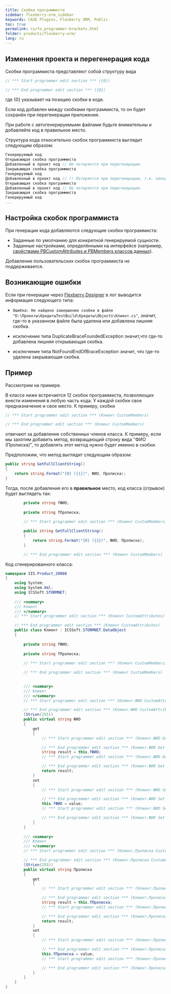 ```yaml
---
title: Скобки программиста
sidebar: flexberry-orm_sidebar
keywords: CASE Plugins, Flexberry ORM, Public
toc: true
permalink: ru/fo_programmer-brackets.html
folder: products/flexberry-orm/
lang: ru
---
```


## Изменения проекта и перегенерация кода

Скобки программиста представляют собой структуру вида

``` csharp 
// *** Start programmer edit section *** ({0})

// *** End programmer edit section *** ({0})
```

где {0} указывает на позицию скобки в коде.

Если код добавлен между скобками программиста, то он будет сохранён при перегенерации приложения.

<div markdown="span" class="alert alert-info" role="important"><i class="fa fa-info-circle"></i>При работе с автогенерируемыми файлами будьте внимательны и добавляйте код в правильное место.</div>

Структура кода относительно скобок программиста выглядит следующим образом:

```csharp
Генерируемый код
Открывающая скобка программиста
Добавленный в проект код // Не потеряется при перегенерации.
Закрывающая скобка программиста
Генерируемый код
Добавленный в проект код // !! Потеряется при перегенерации, т.к. находится вне скобок программиста.
Открывающая скобка программиста
Добавленный в проект код // Не потеряется при перегенерации.
Закрывающая скобка программиста
Генерируемый код
...
```

## Настройка скобок программиста

При генерации кода добавляются следующие скобки программиста:

* Заданные по умолчанию для конкретной генерируемой сущности.
* Заданные настройками, определёнными на интерфейсе (например, [свойствами PBCustomAttributes и PBMembers классов данных](fd_data-classes.html)).

Добавление пользовательских скобок программиста не поддерживается.

## Возникающие ошибки

Если при генерации через [Flexberry Designer](fd_landing_page.html) в лог выводится информация следующего типа:

* `Ошибка: Не найдено завершение скобки в файле "D:\Проекты\КредитыTestBuild\Кредиты\Objects\Клиент.cs"`, значит, где-то в указанном файле была удалена или добавлена лишняя скобка.

* исключение типа DuplicateBraceFoundedException значит,что где-то добавлена лишняя открывающая скобка.
* исключение типа NotFoundEndOfBraceException значит, что где-то удалена закрывающая скобка.

## Пример

Рассмотрим на примере.

В классе ниже встречается 12 скобок программиста, позволяющих внести изменения в любую часть кода. У каждой скобки свое предназначение и свое место. К примеру, скобки 

``` csharp 
// *** Start programmer edit section *** (Клиент CustomMembers)

// *** End programmer edit section *** (Клиент CustomMembers)
``` 

отвечают за добавление собственных членов класса. К примеру, если мы захотим добавить метод, возвращающий строку вида "ФИО (Прописка)", то добавлять этот метод нужно будет именно в скобки. 

Предположим, что метод выглядит следующим образом:

``` csharp 
public string GetFullClientString()
{
    return string.Format("{0} ({1})", ФИО, Прописка);
}
```

Тогда, после добавления его в __правильное__ место, код класса (отрывок) будет выглядеть так:

``` csharp
        private string fФИО;
        
        private string fПрописка;
        
        // *** Start programmer edit section *** (Клиент CustomMembers)

        public string GetFullClientString()
        {
            return string.Format("{0} ({1})", ФИО, Прописка);
        }

        // *** End programmer edit section *** (Клиент CustomMembers)
```

Код сгенерированного класса:

``` csharp
namespace IIS.Product_20008
{
    using System;
    using System.Xml;
    using ICSSoft.STORMNET;
    
    /// <summary>
    /// Клиент
    /// </summary>
    // *** Start programmer edit section *** (Клиент CustomAttributes)

    // *** End programmer edit section *** (Клиент CustomAttributes)
    public class Клиент : ICSSoft.STORMNET.DataObject
    {
        
        private string fФИО;
        
        private string fПрописка;
        
        // *** Start programmer edit section *** (Клиент CustomMembers)

        // *** End programmer edit section *** (Клиент CustomMembers)

        
        /// <summary>
        /// Клиент
        /// </summary>
        // *** Start programmer edit section *** (Клиент.ФИО CustomAttributes)

        // *** End programmer edit section *** (Клиент.ФИО CustomAttributes)
        [StrLen(255))
        public virtual string ФИО
        {
            get
            {
                // *** Start programmer edit section *** (Клиент.ФИО Get start)

                // *** End programmer edit section *** (Клиент.ФИО Get start)
                string result = this.fФИО;
                // *** Start programmer edit section *** (Клиент.ФИО Get end)

                // *** End programmer edit section *** (Клиент.ФИО Get end)
                return result;
            }
            set
            {
                // *** Start programmer edit section *** (Клиент.ФИО Set start)

                // *** End programmer edit section *** (Клиент.ФИО Set start)
                this.fФИО = value;
                // *** Start programmer edit section *** (Клиент.ФИО Set end)

                // *** End programmer edit section *** (Клиент.ФИО Set end)
            }
        }
        
        /// <summary>
        /// Клиент
        /// </summary>
        // *** Start programmer edit section *** (Клиент.Прописка CustomAttributes)

        // *** End programmer edit section *** (Клиент.Прописка CustomAttributes)
        [StrLen(255))
        public virtual string Прописка
        {
            get
            {
                // *** Start programmer edit section *** (Клиент.Прописка Get start)

                // *** End programmer edit section *** (Клиент.Прописка Get start)
                string result = this.fПрописка;
                // *** Start programmer edit section *** (Клиент.Прописка Get end)

                // *** End programmer edit section *** (Клиент.Прописка Get end)
                return result;
            }
            set
            {
                // *** Start programmer edit section *** (Клиент.Прописка Set start)

                // *** End programmer edit section *** (Клиент.Прописка Set start)
                this.fПрописка = value;
                // *** Start programmer edit section *** (Клиент.Прописка Set end)

                // *** End programmer edit section *** (Клиент.Прописка Set end)
            }
        }
    }
}
```
